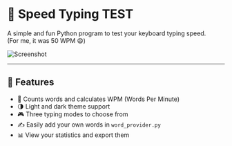 # 🐍 Speed Typing TEST

A simple and fun Python program to test your keyboard typing speed.  
(For me, it was 50 WPM 😄)

![Screenshot](https://i.ibb.co/BKcYNBMC/B226786-D-D743-49-C3-A6-E8-2-D5-FF6-D108-BF.png)

---

## 🚀 Features

- 🧮 Counts words and calculates WPM (Words Per Minute)
- 🌗 Light and dark theme support
- 🎮 Three typing modes to choose from
- ✍️ Easily add your own words in `word_provider.py`
- 📊 View your statistics and export them
